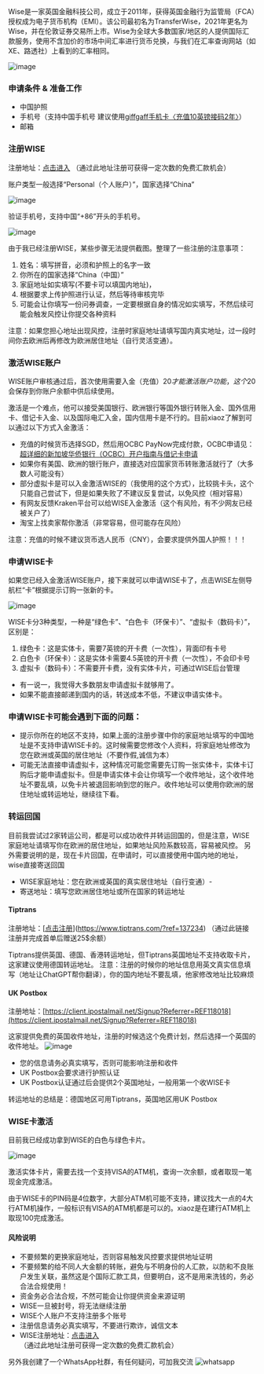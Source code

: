 Wise是一家英国金融科技公司，成立于2011年，获得英国金融行为监管局（FCA）授权成为电子货币机构（EMI）。该公司最初名为TransferWise，2021年更名为Wise，并在伦敦证券交易所上市。Wise为全球大多数国家/地区的人提供国际汇款服务，使用不含加价的市场中间汇率进行货币兑换，与我们在汇率查询网站（如XE、路透社）上看到的汇率相同。

![image](https://github.com/user-attachments/assets/dcb25f27-289f-4bac-aca3-3c45518f60df)

###  申请条件 & 准备工作

- 中国护照
- 手机号（支持中国手机号 建议使用[giffgaff手机卡〈充值10英镑接码2年〉](https://gg.66yun.cn/2024/10/giffgaff-action.html)）
- 邮箱

### 注册WISE
注册地址：[点击进入](https://wise.com/invite/iphc/jianjiangj) （通过此地址注册可获得一定次数的免费汇款机会）

账户类型一般选择“Personal（个人账户）”，国家选择“China”

![image](https://github.com/user-attachments/assets/c4a92f63-4516-4f02-a1d9-871ea411cee5)

验证手机号，支持中国“+86”开头的手机号。

![image](https://github.com/user-attachments/assets/1c08ef34-7419-419e-9887-7cef55c436f5)

由于我已经注册WISE，某些步骤无法提供截图。整理了一些注册的注意事项：

1. 姓名：填写拼音，必须和护照上的名字一致
2. 你所在的国家选择“China（中国）”
3. 家庭地址如实填写(不要卡可以填国内地址)，
4. 根据要求上传护照进行认证，然后等待审核完毕
5. 可能会让你填写一份问券调查，一定要根据自身的情况如实填写，不然后续可能会触发风控让你提交各种资料

注意：如果您担心地址出现风控，注册时家庭地址请填写国内真实地址，过一段时间你去欧洲后再修改为欧洲居住地址（自行灵活变通）。

### 激活WISE账户
WISE账户审核通过后，首次使用需要入金（充值）20$才能激活账户功能，这个20$会保存到你账户余额中供后续使用。

激活是一个难点，他可以接受美国银行、欧洲银行等国外银行转账入金、国外信用卡、借记卡入金、以及国际电汇入金，国内信用卡是不行的。目前xiaoz了解到可以通过以下方式入金激活：

- 充值的时候货币选择SGD，然后用OCBC PayNow完成付款，OCBC申请见：[超详细的新加坡华侨银行（OCBC）开户指南与借记卡申请](https://nb.asy.cc/post/chao-xiang-xi-de-xin-jia-po-hua-qiao-yin-xing-%EF%BC%88OCBC%EF%BC%89-kai-hu-zhi-nan-yu-jie-ji-qia-shen-qing.html)
- 如果你有美国、欧洲的银行账户，直接选对应国家货币转账激活就行了（大多数人可能没有）
- 部分虚拟卡是可以入金激活WISE的（我使用的这个方式），比较挑卡头，这个只能自己尝试下，但是如果失败了不建议反复尝试，以免风控（相对容易）
- 有网友反馈Kraken平台可以给WISE入金激活（这个有风险，有不少网友已经被关户了）
- 淘宝上找卖家帮你激活（非常容易，但可能存在风险）

注意：充值的时候不建议货币选人民币（CNY），会要求提供外国人护照！！！

### 申请WISE卡
如果您已经入金激活WISE账户，接下来就可以申请WISE卡了，点击WISE左侧导航栏“卡”根据提示订购一张新的卡。

![image](https://github.com/user-attachments/assets/9de55654-2362-4a76-b3fc-305de4755b93)

WISE卡分3种类型，一种是“绿色卡”、“白色卡（环保卡）”、“虚拟卡（数码卡）”，区别是：

1.  绿色卡：这是实体卡，需要7英镑的开卡费（一次性），背面印有卡号
2. 白色卡（环保卡）：这是实体卡需要4.5英镑的开卡费（一次性），不会印卡号
3. 虚拟卡（数码卡）：不需要开卡费，没有实体卡片，可通过WISE后台管理

- 有一说一，我觉得大多数朋友申请虚拟卡就够用了。
- 如果不能直接邮递到国内的话，转送成本不低，不建议申请实体卡。

### 申请WISE卡可能会遇到下面的问题：

- 提示你所在的地区不支持，如果上面的注册步骤中你的家庭地址填写的中国地址是不支持申请WISE卡的。这时候需要您修改个人资料，将家庭地址修改为您在欧洲或英国的居住地址（不要作假,诚信为本）
- 可能无法直接申请虚拟卡，这种情况可能您需要先订购一张实体卡，实体卡订购后才能申请虚拟卡。但是申请实体卡会让你填写一个收件地址，这个收件地址不要乱填，以免卡片被退回影响到您的账户。收件地址可以使用你欧洲的居住地址或转运地址，继续往下看。

### 转运回国
目前我尝试过2家转运公司，都是可以成功收件并转运回国的，但是注意，WISE家庭地址请填写你在欧洲的居住地址，如果地址风险系数较高，容易被风控。 
另外需要说明的是，现在卡片回国，在申请时，可以直接使用中国内地的地址，wise直接寄送回国

- WISE家庭地址：您在欧洲或英国的真实居住地址（自行变通）- 
- 寄送地址：填写您欧洲居住地址或所在国家的转运地址

#### Tiptrans
注册地址：[[点击注册](https://www.tiptrans.com/?ref=137234)](https://www.tiptrans.com/?ref=137234) （通过此链接注册并完成首单后赠送25$余额）

Tiptrans提供英国、德国、香港转运地址，但Tiptrans英国地址不支持收取卡片，这家建议使用德国转运地址。
注意：注册的时候你的地址信息用英文真实信息填写（地址让ChatGPT帮你翻译），你的国内地址不要乱填，他家修改地址比较麻烦

#### UK Postbox
注册地址：[https://client.ipostalmail.net/Signup?Referrer=REF118018](https://client.ipostalmail.net/Signup?Referrer=REF118018)

这家提供免费的英国收件地址，注册的时候选这个免费计划，然后选择一个英国的收件地址。 
![image](https://github.com/user-attachments/assets/8b355e10-4b14-484a-949c-a426bbea3073)

- 您的信息请务必真实填写，否则可能影响注册和收件
- UK Postbox会要求进行护照认证
- UK Postbox认证通过后会提供2个英国地址，一般用第一个收WISE卡


转运地址的总结是：德国地区可用Tiptrans，英国地区用UK Postbox

### WISE卡激活
目前我已经成功拿到WISE的白色与绿色卡片。

![image](https://github.com/user-attachments/assets/eaf9acfb-d39e-431e-b806-66b28462c1a6)

激活实体卡片，需要去找一个支持VISA的ATM机，查询一次余额，或者取现一笔现金完成激活。

由于WISE卡的PIN码是4位数字，大部分ATM机可能不支持，建议找大一点的4大行ATM机操作，一般标识有VISA的ATM机都是可以的。xiaoz是在建行ATM机上取现100完成激活。

#### 风险说明

- 不要频繁的更换家庭地址，否则容易触发风控要求提供地址证明
- 不要频繁的给不同人大金额的转账，避免与不明身份的人汇款，以防和不良账户发生关联，虽然这是个国际汇款工具，但要明白，这不是用来洗钱的，务必合法合规使用！
- 资金务必合法合规，不然可能会让你提供资金来源证明
- WISE一旦被封号，将无法继续注册
- WISE个人账户不支持注册多个账号
- 注册信息请务必真实填写，不要进行欺诈，诚信文本
- WISE注册地址：[点击进入](https://wise.com/invite/iphc/jianjiangj) （通过此地址注册可获得一定次数的免费汇款机会）
 

另外我创建了一个WhatsApp社群，有任何疑问，可加我交流
![whatsapp](https://github.com/user-attachments/assets/dc5c7a78-b4dc-4fda-805a-796418a7090f)

